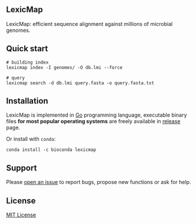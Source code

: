 ## LexicMap

LexicMap: efficient sequence alignment against millions of microbial genomes​.

## Quick start

    # building index
    lexicmap index -I genomes/ -O db.lmi --force

    # query
    lexicmap search -d db.lmi query.fasta -o query.fasta.txt

## Installation

LexicMap is implemented in [Go](https://go.dev/) programming language,
executable binary files **for most popular operating systems** are freely available
in [release](https://github.com/shenwei356/lexicmap/releases) page.

Or install with `conda`:

    conda install -c bioconda lexicmap

## Support

Please [open an issue](https://github.com/shenwei356/LexicMap/issues) to report bugs,
propose new functions or ask for help.

## License

[MIT License](https://github.com/shenwei356/LexicMap/blob/master/LICENSE)

